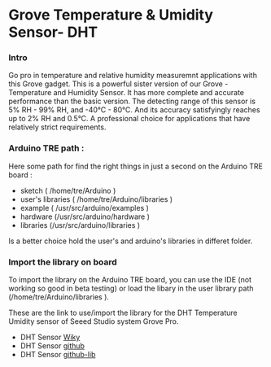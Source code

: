 Grove Temperature & Umidity Sensor- DHT 
==========================================

### Intro 

Go pro in temperature and relative humidity measuremnt applications with this Grove gadget. This is a powerful
sister version of our Grove - Temperature and Humidity Sensor. It has more complete and accurate performance than
the basic version. The detecting range of this sensor is 5% RH - 99% RH, and -40°C - 80°C. And its accuracy
satisfyingly reaches up to 2% RH and 0.5°C. A professional choice for applications that have relatively strict
requirements.

### Arduino TRE path : 

Here some path for find the right things in just a second on the Arduino TRE board  : 

+ sketch ( /home/tre/Arduino ) 
+ user's libraries ( /home/tre/Arduino/libraries )
+ example ( /usr/src/arduino/examples )
+ hardware (/usr/src/arduino/hardware )
+ libraries (/usr/src/arduino/libraries ) 

Is a better choice hold the user's and arduino's libraries in differet folder. 

### Import the library on board

To import the library on the Arduino TRE board, you can use the IDE (not working so good in beta testing) or load the 
libary in the user library path (/home/tre/Arduino/libraries ). 

These are the link to use/import the library for the DHT Temperature Umidity sensor of Seeed Studio system Grove Pro. 

+ DHT Sensor [Wiky][1]
+ DHT Sensor [github][2]
+ DHT Sensor [github-lib][3]



[1]: http://www.seeedstudio.com/wiki/Grove_-_Temperature_and_Humidity_Sensor
[2]: https://github.com/CICCIOSGAMINO/Grove_Temperature_And_Humidity_Sensor
[3]: https://github.com/CICCIOSGAMINO/Grove_Temperature_And_Humidity_Sensor.git


